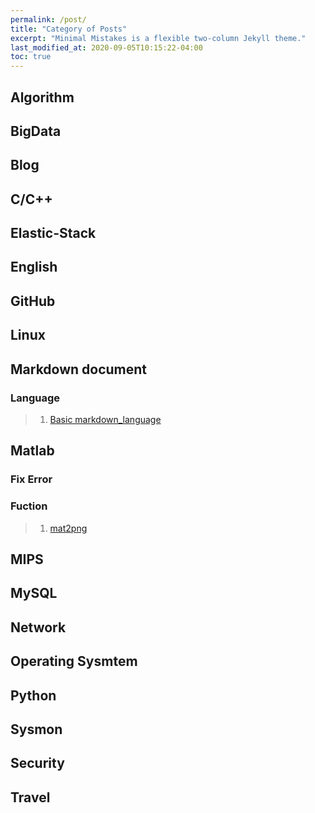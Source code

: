 ```yaml
---
permalink: /post/
title: "Category of Posts"
excerpt: "Minimal Mistakes is a flexible two-column Jekyll theme."
last_modified_at: 2020-09-05T10:15:22-04:00
toc: true
---
```

## Algorithm

## BigData
## Blog

## C/C++

## Elastic-Stack
## English
## GitHub

## Linux


## Markdown document
### Language
> 1. [Basic markdown_language](https://leesk212.github.io/MD-Basic-Markdown-language/)

## Matlab
### Fix Error
### Fuction
> 1. [mat2png](https://leesk212.github.io/Matlab-Mat2Png/)

## MIPS
## MySQL
## Network
## Operating Sysmtem
## Python
## Sysmon
## Security
## Travel
